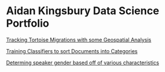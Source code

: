 # Aidan Kingsbury Data Science Portfolio
[Tracking Tortoise Migrations with some Geospatial Analysis](https://Akingz123.github.io/Portfolio/Project_02.html)

[Training Classifiers to sort Documents into Categories](https://Akingz123.github.io/Portfolio/Project_03.html)

[Determing speaker gender based off of various characteristics](https://Akingz123.github.io/Portfolio/HW_09.html)
